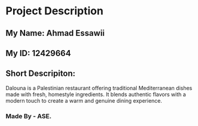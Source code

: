 # Project Description

## My Name: Ahmad Essawii

## My ID: 12429664

## Short Descripiton:

Dalouna is a Palestinian restaurant offering traditional Mediterranean dishes made with fresh, homestyle ingredients. It blends authentic flavors with a modern touch to create a warm and genuine dining experience.

### Made By - ASE.
